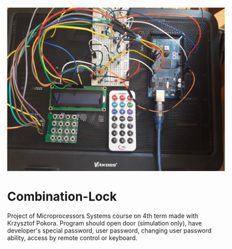 ![](MainFoto.jpg)
# Combination-Lock
Project of Microprocessors Systems course on 4th term made with Krzysztof Pokora. Program should open door (simulation only), have developer's special password, user password, changing user password ability, access by remote control or keyboard.
